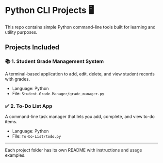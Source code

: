 # Python CLI Projects 🖥️

This repo contains simple Python command-line tools built for learning and utility purposes.

## Projects Included

### 📚 1. Student Grade Management System
A terminal-based application to add, edit, delete, and view student records with grades.

- Language: Python
- File: `Student-Grade-Manager/grade_manager.py`

### ✅ 2. To-Do List App
A command-line task manager that lets you add, complete, and view to-do items.

- Language: Python
- File: `To-Do-List/todo.py`

---

Each project folder has its own README with instructions and usage examples.
